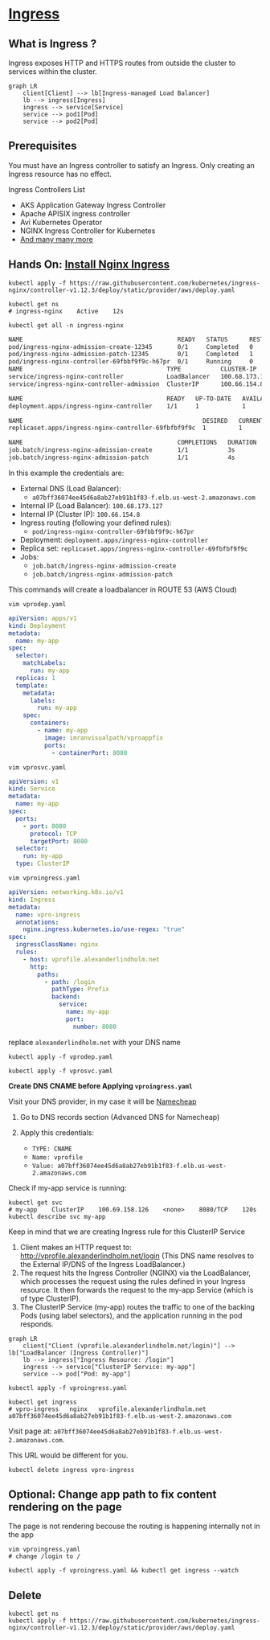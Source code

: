 # [Ingress](https://kubernetes.io/docs/concepts/services-networking/ingress/)

## What is Ingress ?

Ingress exposes HTTP and HTTPS routes from outside the cluster to services within the cluster.

```mermaid
graph LR
    client[Client] --> lb[Ingress-managed Load Balancer]
    lb --> ingress[Ingress]
    ingress --> service[Service]
    service --> pod1[Pod]
    service --> pod2[Pod]
```

## Prerequisites

You must have an Ingress controller to satisfy an Ingress. Only creating an Ingress resource has no effect.

Ingress Controllers List

- AKS Application Gateway Ingress Controller
- Apache APISIX ingress controller
- Avi Kubernetes Operator
- NGINX Ingress Controller for Kubernetes
- [And many many more](https://kubernetes.io/docs/concepts/services-networking/ingress-controllers/)

## Hands On: [Install Nginx Ingress](https://kubernetes.github.io/ingress-nginx/deploy/#aws)

```shell
kubectl apply -f https://raw.githubusercontent.com/kubernetes/ingress-nginx/controller-v1.12.3/deploy/static/provider/aws/deploy.yaml
```

```shell
kubectl get ns
# ingress-nginx    Active    12s
```

```shell
kubectl get all -n ingress-nginx
```

```bash
NAME                                           READY   STATUS      RESTARTS   AGE
pod/ingress-nginx-admission-create-12345       0/1     Completed   0          23s
pod/ingress-nginx-admission-patch-12345        0/1     Completed   1          23s
pod/ingress-nginx-controller-69fbbf9f9c-h67pr  0/1     Running     0          23s
NAME                                        TYPE           CLUSTER-IP       EXTERNAL-IP                                                      PORT(S)                       AGE
service/ingress-nginx-controller            LoadBalancer   100.68.173.127   a07bff36074ee45d6a8ab27eb91b1f83-f.elb.us-west-2.amazonaws.com   80:32718/TCP, 443:32372/TCP   23s
service/ingress-nginx-controller-admission  ClusterIP      100.66.154.8     <none>                                                           443/TCP                       23s

NAME                                        READY   UP-TO-DATE   AVAILABLE   AGE
deployment.apps/ingress-nginx-controller    1/1     1            1           23s

NAME                                                  DESIRED   CURRENT   READY   AGE
replicaset.apps/ingress-nginx-controller-69fbfbf9f9c  1         1         1    23s

NAME                                           COMPLETIONS   DURATION   AGE
job.batch/ingress-nginx-admission-create       1/1           3s         23s
job.batch/ingress-nginx-admission-patch        1/1           4s         23s

```

In this example the credentials are:

- External DNS (Load Balancer): 
    - `a07bff36074ee45d6a8ab27eb91b1f83-f.elb.us-west-2.amazonaws.com`
- Internal IP (Load Balancer): `100.68.173.127`
- Internal IP (Cluster IP): `100.66.154.8`
- Ingress routing (following your defined rules): 
    - `pod/ingress-nginx-controller-69fbbf9f9c-h67pr`
- Deployment: `deployment.apps/ingress-nginx-controller`
- Replica set: `replicaset.apps/ingress-nginx-controller-69fbfbf9f9c`
- Jobs:
    - `job.batch/ingress-nginx-admission-create`
    - `job.batch/ingress-nginx-admission-patch`

This commands will create a loadbalancer in ROUTE 53 (AWS Cloud)

```shell
vim vprodep.yaml
```
```yaml
apiVersion: apps/v1
kind: Deployment
metadata:
  name: my-app
spec:
  selector:
    matchLabels:
      run: my-app
  replicas: 1
  template:
    metadata:
      labels:
        run: my-app
    spec:
      containers:
        - name: my-app
          image: imranvisualpath/vproappfix
          ports:
            - containerPort: 8080
```

```shell
vim vprosvc.yaml
```

```yaml
apiVersion: v1
kind: Service
metadata:
  name: my-app
spec:
  ports:
    - port: 8080
      protocol: TCP
      targetPort: 8080
  selector:
    run: my-app
  type: ClusterIP
```

```shell
vim vproingress.yaml
```

```yaml
apiVersion: networking.k8s.io/v1
kind: Ingress
metadata:
  name: vpro-ingress
  annotations:
    nginx.ingress.kubernetes.io/use-regex: "true"
spec:
  ingressClassName: nginx
  rules:
    - host: vprofile.alexanderlindholm.net
      http:
        paths:
          - path: /login
            pathType: Prefix
            backend:
              service:
                name: my-app
                port:
                  number: 8080
```

replace `alexanderlindholm.net` with your DNS name

```shell
kubectl apply -f vprodep.yaml
```

```shell
kubectl apply -f vprosvc.yaml
```

**Create DNS CNAME before Applying `vproingress.yaml`**


Visit your DNS provider, in my case it will be [Namecheap](https://www.namecheap.com/)

1. Go to DNS records section (Advanced DNS for Namecheap)

2. Apply this credentials:
    - `TYPE: CNAME`
    - `Name: vprofile`
    - `Value: a07bff36074ee45d6a8ab27eb91b1f83-f.elb.us-west-2.amazonaws.com`

Check if my-app service is running:

```shell
kubectl get svc
# my-app    ClusterIP    100.69.158.126    <none>    8080/TCP    120s
kubectl describe svc my-app
```

Keep in mind that we are creating Ingress rule for this ClusterIP Service

1. Client makes an HTTP request to:
http://vprofile.alexanderlindholm.net/login
(This DNS name resolves to the External IP/DNS of the Ingress LoadBalancer.)
2. The request hits the Ingress Controller (NGINX) via the LoadBalancer, which processes the request using the rules defined in your Ingress resource.
It then forwards the request to the my-app Service (which is of type ClusterIP).
3. The ClusterIP Service (my-app) routes the traffic to one of the backing Pods (using label selectors), and the application running in the pod responds.

```mermaid
graph LR
    client["Client (vprofile.alexanderlindholm.net/login)"] --> lb["LoadBalancer (Ingress Controller)"]
    lb --> ingress["Ingress Resource: /login"]
    ingress --> service["ClusterIP Service: my-app"]
    service --> pod["Pod: my-app"]
```

```shell
kubectl apply -f vproingress.yaml
```

```shell
kubectl get ingress
# vpro-ingress   nginx   vprofile.alexanderlindholm.net   a07bff36074ee45d6a8ab27eb91b1f83-f.elb.us-west-2.amazonaws.com
```

Visit page at: `a07bff36074ee45d6a8ab27eb91b1f83-f.elb.us-west-2.amazonaws.com`.

This URL would be different for you.

```shell
kubectl delete ingress vpro-ingress
```

## Optional: Change app path to fix content rendering on the page

The page is not rendering becouse the routing is happening internally not in the app

```shell
vim vproingress.yaml
# change /login to /
```

```shell
kubectl apply -f vproingress.yaml && kubectl get ingress --watch
```

## Delete

```shell
kubectl get ns
kubectl apply -f https://raw.githubusercontent.com/kubernetes/ingress-nginx/controller-v1.12.3/deploy/static/provider/aws/deploy.yaml
```
